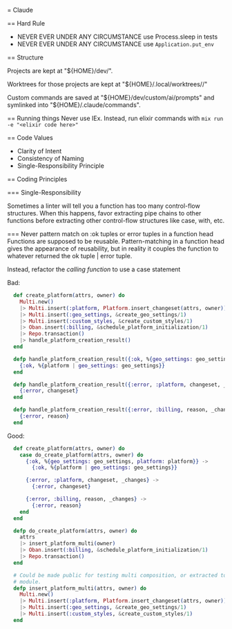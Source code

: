 = Claude

== Hard Rule

- NEVER EVER UNDER ANY CIRCUMSTANCE use Process.sleep in tests
- NEVER EVER UNDER ANY CIRCUMSTANCE use `Application.put_env`

== Structure

Projects are kept at "${HOME}/dev/<project-name>".

Worktrees for those projects are kept at
"${HOME}/.local/worktrees/<project-name>/<git-branch-name>"

Custom commands are saved at "${HOME}/dev/custom/ai/prompts" and symlinked into
"${HOME}/.claude/commands".

== Running things
Never use IEx. Instead, run elixir commands with `mix run -e "<elixir code here>"`

== Code Values
- Clarity of Intent
- Consistency of Naming
- Single-Responsibility Principle

== Coding Principles

=== Single-Responsibility

Sometimes a linter will tell you a function has too many control-flow
structures. When this happens, favor extracting pipe chains to other functions
before extracting other control-flow structures like case, with, etc.

=== Never pattern match on :ok tuples or error tuples in a function head
Functions are supposed to be reusable. Pattern-matching in a function head gives
the appearance of reusability, but in reality it couples the function to
whatever returned the ok tuple | error tuple.

Instead, refactor the _calling function_ to use a case statement

Bad:
```elixir
  def create_platform(attrs, owner) do
    Multi.new()
    |> Multi.insert(:platform, Platform.insert_changeset(attrs, owner))
    |> Multi.insert(:geo_settings, &create_geo_settings/1)
    |> Multi.insert(:custom_styles, &create_custom_styles/1)
    |> Oban.insert(:billing, &schedule_platform_initialization/1)
    |> Repo.transaction()
    |> handle_platform_creation_result()
  end

  defp handle_platform_creation_result({:ok, %{geo_settings: geo_settings, platform: platform}}) do
    {:ok, %{platform | geo_settings: geo_settings}}
  end

  defp handle_platform_creation_result({:error, :platform, changeset, _changes}) do
    {:error, changeset}
  end

  defp handle_platform_creation_result({:error, :billing, reason, _changes}) do
    {:error, reason}
  end
```

Good:
```elixir
  def create_platform(attrs, owner) do
    case do_create_platform(attrs, owner) do
      {:ok, %{geo_settings: geo_settings, platform: platform}} ->
        {:ok, %{platform | geo_settings: geo_settings}}

      {:error, :platform, changeset, _changes} ->
        {:error, changeset}

      {:error, :billing, reason, _changes} ->
        {:error, reason}
    end
  end

  defp do_create_platform(attrs, owner) do
    attrs
    |> insert_platform_multi(owner)
    |> Oban.insert(:billing, &schedule_platform_initialization/1)
    |> Repo.transaction()
  end

  # Could be made public for testing multi composition, or extracted to another
  # module.
  defp insert_platform_multi(attrs, owner) do
    Multi.new()
    |> Multi.insert(:platform, Platform.insert_changeset(attrs, owner))
    |> Multi.insert(:geo_settings, &create_geo_settings/1)
    |> Multi.insert(:custom_styles, &create_custom_styles/1)
  end
```
